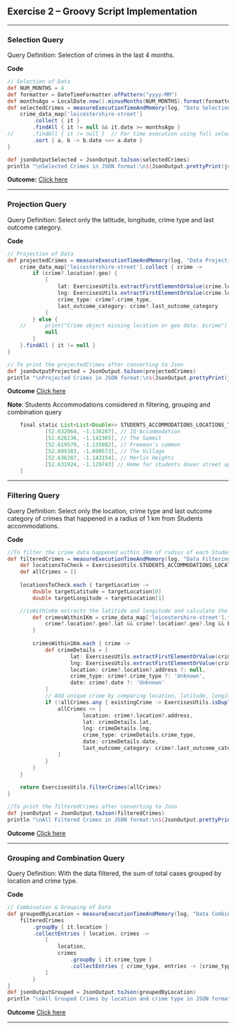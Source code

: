 ## Exercise 2 – Groovy Script Implementation 

---

### Selection Query
Query Definition: Selection of crimes in the last 4 months.​

**Code**
```groovy
// Selection of Data
def NUM_MONTHS = 4
def formatter = DateTimeFormatter.ofPattern("yyyy-MM")
def monthsAgo = LocalDate.now().minusMonths(NUM_MONTHS).format(formatter)
def selectedCrimes = measureExecutionTimeAndMemory(log, "Data Selection") {
	crime_data_map['leicestershire-street']
		.collect { it }
		.findAll { it != null && it.date >= monthsAgo }
//		.findAll { it != null }  // For time execution using full selection of data...
		.sort { a, b -> b.date <=> a.date }
}

def jsonOutputSelected = JsonOutput.toJson(selectedCrimes)
println "\nSelected Crimes in JSON format:\n${JsonOutput.prettyPrint(jsonOutputSelected)}"
```

**Outcome:** [Click here](https://uniofleicester-my.sharepoint.com/:i:/g/personal/pm455_student_le_ac_uk/EbEjMaUy0bFAlatqIxm94GIBTzpOabQ-WkZVkTzvqfsFRw?e=3gEjaZ)

---

### Projection Query
Query Definition: Select only the latitude, longitude, crime type and last outcome category.

**Code**
```groovy
// Projection of Data
def projectedCrimes = measureExecutionTimeAndMemory(log, "Data Projection") {
	crime_data_map['leicestershire-street'].collect { crime ->
		if (crime?.location?.geo) {
			[
				lat: ExercisesUtils.extractFirstElementOrValue(crime.location.geo.lat),
				lng: ExercisesUtils.extractFirstElementOrValue(crime.location.geo.lng),
				crime_type: crime?.crime_type,
				last_outcome_category: crime?.last_outcome_category
			]
		} else {
	//		print("Crime object missing location or geo data: $crime")
			null
		}
	}.findAll { it != null }
}

// To print the projectedCrimes after converting to Json
def jsonOutputProjected = JsonOutput.toJson(projectedCrimes)
println "\nProjected Crimes in JSON format:\n${JsonOutput.prettyPrint(jsonOutputProjected)}"
```
**Outcome** [Click here](https://uniofleicester-my.sharepoint.com/:i:/g/personal/pm455_student_le_ac_uk/EfrmsYiWy2hFljqQTBukD6EBN93UUugDUm5L55Q_z5PcJg?e=2svXvJ)

**Note**: Students Accommodations considered in filtering, grouping and combination query

```groovy
    final static List<List<Double>> STUDENTS_ACCOMMODATIONS_LOCATIONS_TO_CHECK = [
            [52.632064, -1.136287], // IQ Accommodation
            [52.626136, -1.142365], // The Summit
            [52.619579, -1.135082], // Freeman's common
            [52.609383, -1.090573], // The Village
            [52.636287, -1.143154], // Merlin Heights
            [52.631924, -1.129743] // Home for students dover street apartments
    ]
```

---

### Filtering Query
Query Definition: Select only the location, crime type and last outcome category of crimes that happened in a radius of 1 km from Students accommodations​.

**Code**
```groovy
//To filter the crime data happened within 1km of radius of each Students Accommodations
def filteredCrimes = measureExecutionTimeAndMemory(log, "Data Filtering") {
	def locationsToCheck = ExercisesUtils.STUDENTS_ACCOMMODATIONS_LOCATIONS_TO_CHECK
	def allCrimes = []
	
	locationsToCheck.each { targetLocation ->
		double targetLatitude = targetLocation[0]
		double targetLongitude = targetLocation[1]

    //isWithinKm extracts the latitide and longitude and calculate the distance b/w two coordinates using Haversine Formula
		def crimesWithin1Km = crime_data_map['leicestershire-street'].findAll { crime ->
			crime?.location?.geo?.lat && crime?.location?.geo?.lng && ExercisesUtils.isWithin1Km(targetLatitude, targetLongitude, crime) 
		}
	
		crimesWithin1Km.each { crime ->
			def crimeDetails = [
					lat: ExercisesUtils.extractFirstElementOrValue(crime.location.geo.lat),
					lng: ExercisesUtils.extractFirstElementOrValue(crime.location.geo.lng),
					location: crime?.location?.address ?: null,
					crime_type: crime?.crime_type ?: 'Unknown',
					date: crime?.date ?: 'Unknown'
			]
			// Add unique crime by comparing location, latitude, longitude, crime_type and date
			if (!allCrimes.any { existingCrime -> ExercisesUtils.isDuplicate(existingCrime, crimeDetails)}) {
				allCrimes << [
						location: crime?.location?.address,
						lat: crimeDetails.lat,
						lng: crimeDetails.lng,
						crime_type: crimeDetails.crime_type,
						date: crimeDetails.date,
						last_outcome_category: crime?.last_outcome_category
				]
			}
		}
	}
	
	return ExercisesUtils.filterCrimes(allCrimes)
}

//To print the filteredCrimes after converting to Json
def jsonOutput = JsonOutput.toJson(filteredCrimes)
println "\nAll Filtered Crimes in JSON format:\n${JsonOutput.prettyPrint(jsonOutput)}"
```

**Outcome** [Click here](https://uniofleicester-my.sharepoint.com/:i:/g/personal/pm455_student_le_ac_uk/EUyu5S9eXEtPhdC91WZF4k0BHYE-VfyEpZ5PGWxXjDrDIQ?e=YVqvE6)

---

### Grouping and Combination Query
Query Definition: With the data filtered, the sum of total cases grouped by location and crime type​.​

**Code**
```groovy
// Combination & Grouping of Data
def groupedByLocation = measureExecutionTimeAndMemory(log, "Data Combination and Grouping") {
	filteredCrimes
		.groupBy { it.location }
		.collectEntries { location, crimes ->
			[
				location, 
				crimes
					.groupBy { it.crime_type }
					.collectEntries { crime_type, entries -> [crime_type, entries.size()]}
			]
		}
}
def jsonOutputGrouped = JsonOutput.toJson(groupedByLocation)
println "\nAll Grouped Crimes by location and crime type in JSON format:\n${JsonOutput.prettyPrint(jsonOutputGrouped)}"
```

**Outcome** [Click here](https://uniofleicester-my.sharepoint.com/:i:/g/personal/pm455_student_le_ac_uk/Ec1fQnPI3ZpBiQBDH---G58BEIurXOdJ3C0GemmYwCqEqg?e=ZsW4ky)

---
